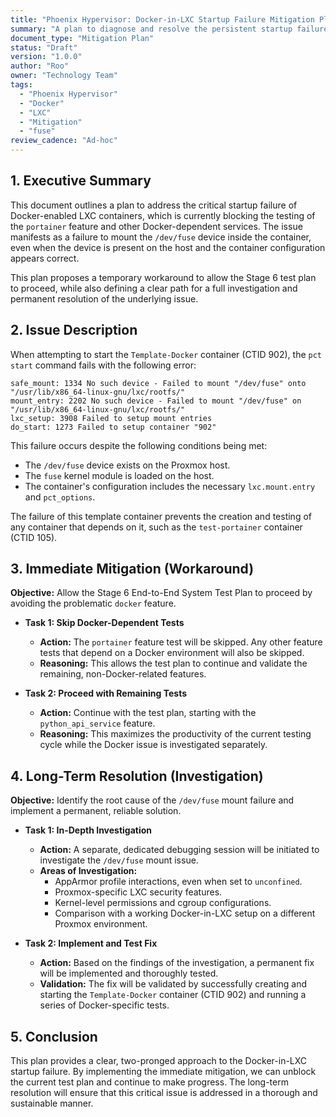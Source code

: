 ```yaml
---
title: "Phoenix Hypervisor: Docker-in-LXC Startup Failure Mitigation Plan"
summary: "A plan to diagnose and resolve the persistent startup failure of Docker-enabled LXC containers, specifically the `Template-Docker` container (CTID 902)."
document_type: "Mitigation Plan"
status: "Draft"
version: "1.0.0"
author: "Roo"
owner: "Technology Team"
tags:
  - "Phoenix Hypervisor"
  - "Docker"
  - "LXC"
  - "Mitigation"
  - "fuse"
review_cadence: "Ad-hoc"
---
```


## 1. Executive Summary

This document outlines a plan to address the critical startup failure of Docker-enabled LXC containers, which is currently blocking the testing of the `portainer` feature and other Docker-dependent services. The issue manifests as a failure to mount the `/dev/fuse` device inside the container, even when the device is present on the host and the container configuration appears correct.

This plan proposes a temporary workaround to allow the Stage 6 test plan to proceed, while also defining a clear path for a full investigation and permanent resolution of the underlying issue.

## 2. Issue Description

When attempting to start the `Template-Docker` container (CTID 902), the `pct start` command fails with the following error:

```
safe_mount: 1334 No such device - Failed to mount "/dev/fuse" onto "/usr/lib/x86_64-linux-gnu/lxc/rootfs/"
mount_entry: 2202 No such device - Failed to mount "/dev/fuse" on "/usr/lib/x86_64-linux-gnu/lxc/rootfs/"
lxc_setup: 3908 Failed to setup mount entries
do_start: 1273 Failed to setup container "902"
```

This failure occurs despite the following conditions being met:
- The `/dev/fuse` device exists on the Proxmox host.
- The `fuse` kernel module is loaded on the host.
- The container's configuration includes the necessary `lxc.mount.entry` and `pct_options`.

The failure of this template container prevents the creation and testing of any container that depends on it, such as the `test-portainer` container (CTID 105).

## 3. Immediate Mitigation (Workaround)

**Objective:** Allow the Stage 6 End-to-End System Test Plan to proceed by avoiding the problematic `docker` feature.

*   **Task 1: Skip Docker-Dependent Tests**
    *   **Action:** The `portainer` feature test will be skipped. Any other feature tests that depend on a Docker environment will also be skipped.
    *   **Reasoning:** This allows the test plan to continue and validate the remaining, non-Docker-related features.

*   **Task 2: Proceed with Remaining Tests**
    *   **Action:** Continue with the test plan, starting with the `python_api_service` feature.
    *   **Reasoning:** This maximizes the productivity of the current testing cycle while the Docker issue is investigated separately.

## 4. Long-Term Resolution (Investigation)

**Objective:** Identify the root cause of the `/dev/fuse` mount failure and implement a permanent, reliable solution.

*   **Task 1: In-Depth Investigation**
    *   **Action:** A separate, dedicated debugging session will be initiated to investigate the `/dev/fuse` mount issue.
    *   **Areas of Investigation:**
        - AppArmor profile interactions, even when set to `unconfined`.
        - Proxmox-specific LXC security features.
        - Kernel-level permissions and cgroup configurations.
        - Comparison with a working Docker-in-LXC setup on a different Proxmox environment.

*   **Task 2: Implement and Test Fix**
    *   **Action:** Based on the findings of the investigation, a permanent fix will be implemented and thoroughly tested.
    *   **Validation:** The fix will be validated by successfully creating and starting the `Template-Docker` container (CTID 902) and running a series of Docker-specific tests.

## 5. Conclusion

This plan provides a clear, two-pronged approach to the Docker-in-LXC startup failure. By implementing the immediate mitigation, we can unblock the current test plan and continue to make progress. The long-term resolution will ensure that this critical issue is addressed in a thorough and sustainable manner.